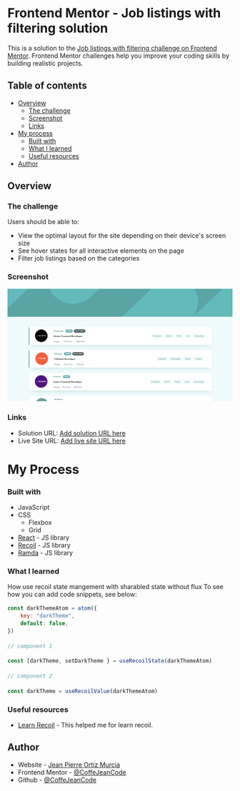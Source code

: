 # Frontend Mentor - Job listings with filtering solution

This is a solution to the [Job listings with filtering challenge on Frontend Mentor](https://www.frontendmentor.io/challenges/job-listings-with-filtering-ivstIPCt). Frontend Mentor challenges help you improve your coding skills by building realistic projects.

## Table of contents

- [Overview](#overview)
  - [The challenge](#the-challenge)
  - [Screenshot](#screenshot)
  - [Links](#links)
- [My process](#my-process)
  - [Built with](#built-with)
  - [What I learned](#what-i-learned)
  - [Useful resources](#useful-resources)
- [Author](#author)

## Overview

### The challenge

Users should be able to:

- View the optimal layout for the site depending on their device's screen size
- See hover states for all interactive elements on the page
- Filter job listings based on the categories

### Screenshot

![Screenshot](./github/screenshot.png)

### Links

- Solution URL: [Add solution URL here](https://www.frontendmentor.io/solutions/job-filtering-list-9HZmcyb_A8)
- Live Site URL: [Add live site URL here](https://superb-hotteok-e84f4d.netlify.app/)

# My Process

### Built with

- JavaScript
- CSS
  - Flexbox
  - Grid
- [React](https://reactjs.org/) - JS library
- [Recoil](https://recoiljs.org/) - JS library
- [Ramda](https://ramdajs.com/) - JS library

### What I learned

How use recoil state mangement with sharabled state without flux
To see how you can add code snippets, see below:

```jsx
const darkThemeAtom = atom({
    key: "darkTheme",
    default: false,
})

// component 1

const [darkTheme, setDarkTheme } = useRecoilState(darkThemeAtom)

// component 2

const darkTheme = useRecoilValue(darkThemeAtom)
```

### Useful resources

- [Learn Recoil](https://learnrecoil.com/course) - This helped me for learn recoil.

## Author

- Website - [Jean Pierre Ortiz Murcia](coffejeancode.vercel.app)
- Frontend Mentor - [@CoffeJeanCode](https://www.frontendmentor.io/profile/CoffeJeanCode)
- Github - [@CoffeJeanCode](https://github.com/CoffeJeanCode)

